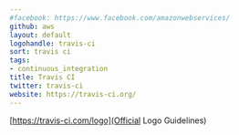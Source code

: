 ```yaml
---
#facebook: https://www.facebook.com/amazonwebservices/
github: aws
layout: default
logohandle: travis-ci
sort: travis ci
tags:
- continuous_integration
title: Travis CI
twitter: travis-ci
website: https://travis-ci.org/
---
```


[https://travis-ci.com/logo](Official Logo Guidelines)

